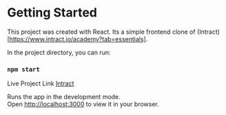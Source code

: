 # Getting Started 

This project was created with React. Its a simple frontend clone of (Intract)[https://www.intract.io/academy?tab=essentials].

In the project directory, you can run:

### `npm start`

Live Project Link [Intract](https://intract.netlify.app/)

Runs the app in the development mode.\
Open [http://localhost:3000](http://localhost:3000) to view it in your browser.
